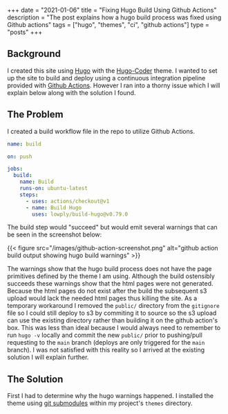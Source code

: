+++ 
date = "2021-01-06"
title = "Fixing Hugo Build Using Github Actions"
description = "The post explains how a hugo build process was fixed using Github actions"
tags = ["hugo", "themes", "ci", "github actions"]
type = "posts"
+++

## Background

I created this site using [Hugo](https://gohugo.io/) with the [Hugo-Coder](https://github.com/luizdepra/hugo-coder/) theme. I wanted to set up the site to build and deploy using a continuous integration pipeline provided with [Github Actions](https://docs.github.com/en/free-pro-team@latest/actions). However I ran into a thorny issue which I will explain below along with the solution I found.

## The Problem

I created a build workflow file in the repo to utilize Github Actions.

```yaml
name: build

on: push

jobs:
  build:
    name: Build
    runs-on: ubuntu-latest
    steps:
      - uses: actions/checkout@v1
      - name: Build Hugo
        uses: lowply/build-hugo@v0.79.0
```

The build step would "succeed" but would emit several warnings that can be seen in the screenshot below:

{{< figure src="/images/github-action-screenshot.png" alt="github action build output showing hugo build warnings" >}}

The warnings show that the hugo build process does not have the page primitives defined by the theme I am using. Although the build ostensibly succeeds these warnings show that the html pages were not generated. Because the html pages do not exist after the build the subsequent s3 upload would lack the needed html pages thus killing the site. As a temporary workaround I removed the `public/` directory from the `gitignore` file so I could still deploy to s3 by commiting it to source so the s3 upload can use the existing directory rather than building it on the github action's box. This was less than ideal because I would always need to remember to run `hugo -v` locally and commit the new `public/` prior to pushing/pull requesting to the `main` branch (deploys are only triggered for the `main` branch). I was not satisfied with this reality so I arrived at the existing solution I will explain further.

## The Solution

First I had to determine why the hugo warnings happened. I installed the theme using [git submodules](https://git-scm.com/book/en/v2/Git-Tools-Submodules) within my project's `themes` directory.
